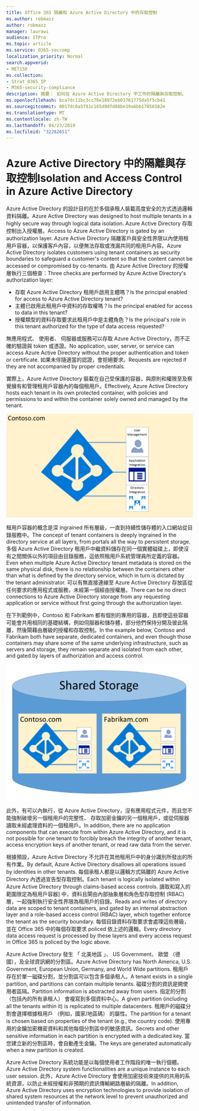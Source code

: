```yaml
---
title: Office 365 隔離和 Azure Active Directory 中的存取控制
ms.author: robmazz
author: robmazz
manager: laurawi
audience: ITPro
ms.topic: article
ms.service: O365-seccomp
localization_priority: Normal
search.appverid:
- MET150
ms.collection:
- Strat_O365_IP
- M365-security-compliance
description: 摘要： 如何在 Azure Active Directory 中工作的隔離與存取控制。
ms.openlocfilehash: bca7dc11bc3cc76e18972eb03761775da5f5cb41
ms.sourcegitcommit: 0017dc6a5f81c165d9dfd88be39a6bb17856582e
ms.translationtype: MT
ms.contentlocale: zh-TW
ms.lasthandoff: 04/23/2019
ms.locfileid: "32262651"
---
```

# <a name="isolation-and-access-control-in-azure-active-directory"></a><span data-ttu-id="57521-103">Azure Active Directory 中的隔離與存取控制</span><span class="sxs-lookup"><span data-stu-id="57521-103">Isolation and Access Control in Azure Active Directory</span></span>

<span data-ttu-id="57521-104">Azure Active Directory 的設計目的在於多個承租人裝載高度安全的方式透過邏輯資料隔離。</span><span class="sxs-lookup"><span data-stu-id="57521-104">Azure Active Directory was designed to host multiple tenants in a highly secure way through logical data isolation.</span></span> <span data-ttu-id="57521-105">Azure Active Directory 存取控制出入授權層。</span><span class="sxs-lookup"><span data-stu-id="57521-105">Access to Azure Active Directory is gated by an authorization layer.</span></span> <span data-ttu-id="57521-106">Azure Active Directory 隔離客戶與安全性界限以內使用租用戶容器，以保護客戶內容，以便無法存取或洩漏共同的租用戶內容。</span><span class="sxs-lookup"><span data-stu-id="57521-106">Azure Active Directory isolates customers using tenant containers as security boundaries to safeguard a customer's content so that the content cannot be accessed or compromised by co-tenants.</span></span> <span data-ttu-id="57521-107">由 Azure Active Directory 的授權層執行三個檢查：</span><span class="sxs-lookup"><span data-stu-id="57521-107">Three checks are performed by Azure Active Directory's authorization layer:</span></span>
- <span data-ttu-id="57521-108">存取 Azure Active Directory 租用戶啟用主體嗎？</span><span class="sxs-lookup"><span data-stu-id="57521-108">Is the principal enabled for access to Azure Active Directory tenant?</span></span>
- <span data-ttu-id="57521-109">主體已啟用此租用戶中資料的存取權嗎？</span><span class="sxs-lookup"><span data-stu-id="57521-109">Is the principal enabled for access to data in this tenant?</span></span>
- <span data-ttu-id="57521-110">授權類型的資料存取要求此租用戶中是主體角色？</span><span class="sxs-lookup"><span data-stu-id="57521-110">Is the principal's role in this tenant authorized for the type of data access requested?</span></span>

<span data-ttu-id="57521-111">無應用程式、 使用者、 伺服器或服務可以存取 Azure Active Directory，而不正確的驗證與 token 或憑證。</span><span class="sxs-lookup"><span data-stu-id="57521-111">No application, user, server, or service can access Azure Active Directory without the proper authentication and token or certificate.</span></span> <span data-ttu-id="57521-112">如果未伴隨適當的認證，會拒絕要求。</span><span class="sxs-lookup"><span data-stu-id="57521-112">Requests are rejected if they are not accompanied by proper credentials.</span></span>

<span data-ttu-id="57521-113">實際上，Azure Active Directory 裝載在自己受保護的容器，與原則和權限至及察覺擁有和管理租用戶容器內的每個租用戶。</span><span class="sxs-lookup"><span data-stu-id="57521-113">Effectively, Azure Active Directory hosts each tenant in its own protected container, with policies and permissions to and within the container solely owned and managed by the tenant.</span></span>
 
![Azure 容器](media/office-365-isolation-azure-container.png)

<span data-ttu-id="57521-115">租用戶容器的概念是深 ingrained 所有層級，一直到持續性儲存體的入口網站從目錄服務中。</span><span class="sxs-lookup"><span data-stu-id="57521-115">The concept of tenant containers is deeply ingrained in the directory service at all layers, from portals all the way to persistent storage.</span></span> <span data-ttu-id="57521-116">多個 Azure Active Directory 租用戶中繼資料儲存在同一個實體磁碟上，即使沒有之間關係以外的項目由目錄服務，這依照租用戶系統管理員所定義的容器。</span><span class="sxs-lookup"><span data-stu-id="57521-116">Even when multiple Azure Active Directory tenant metadata is stored on the same physical disk, there is no relationship between the containers other than what is defined by the directory service, which in turn is dictated by the tenant administrator.</span></span> <span data-ttu-id="57521-117">可以有無直接連線至 Azure Active Directory 存放區從任何要求的應用程式或服務，未經第一個經由授權層。</span><span class="sxs-lookup"><span data-stu-id="57521-117">There can be no direct connections to Azure Active Directory storage from any requesting application or service without first going through the authorization layer.</span></span>

<span data-ttu-id="57521-118">在下列範例中，Contoso 和 Fabrikam 都有個別的專用的容器，且即使這些容器可能會共用相同的基礎結構，例如伺服器和儲存體，部分他們保持分開及彼此隔離，然後閘藉由層級的授權和存取控制。</span><span class="sxs-lookup"><span data-stu-id="57521-118">In the example below, Contoso and Fabrikam both have separate, dedicated containers, and even though those containers may share some of the same underlying infrastructure, such as servers and storage, they remain separate and isolated from each other, and gated by layers of authorization and access control.</span></span>
 
![Azure 的專用的容器](media/office-365-isolation-azure-dedicated-containers.png)

<span data-ttu-id="57521-120">此外，有可以內執行，從 Azure Active Directory，沒有應用程式元件，而且您不能強制破壞另一個租用戶的完整性、 存取加密金鑰的另一個租用戶，或從伺服器讀取未經處理資料的一個租用戶。</span><span class="sxs-lookup"><span data-stu-id="57521-120">In addition, there are no application components that can execute from within Azure Active Directory, and it is not possible for one tenant to forcibly breach the integrity of another tenant, access encryption keys of another tenant, or read raw data from the server.</span></span>

<span data-ttu-id="57521-121">根據預設，Azure Active Directory 不允許在其他租用戶中的身分識別所發出的所有作業。</span><span class="sxs-lookup"><span data-stu-id="57521-121">By default, Azure Active Directory disallows all operations issued by identities in other tenants.</span></span> <span data-ttu-id="57521-122">每個承租人都是以邏輯方式隔離的 Azure Active Directory 內透過宣告型存取控制。</span><span class="sxs-lookup"><span data-stu-id="57521-122">Each tenant is logically isolated within Azure Active Directory through claims-based access controls.</span></span> <span data-ttu-id="57521-123">讀取和寫入的範圍限定為租用戶容器] 中，資料且閘由內部抽象層和角色型存取控制 (RBAC) 層，一起強制執行安全性界限為租用戶的目錄。</span><span class="sxs-lookup"><span data-stu-id="57521-123">Reads and writes of directory data are scoped to tenant containers, and gated by an internal abstraction layer and a role-based access control (RBAC) layer, which together enforce the tenant as the security boundary.</span></span> <span data-ttu-id="57521-124">每個目錄資料存取要求會處理這些層級，並在 Office 365 中的每個存取要求 policed 依上述的邏輯。</span><span class="sxs-lookup"><span data-stu-id="57521-124">Every directory data access request is processed by these layers and every access request in Office 365 is policed by the logic above.</span></span>

<span data-ttu-id="57521-125">Azure Active Directory 發生 「 北美地區 」、 US Government、 歐盟 （德國），及全球資訊網的分割區。</span><span class="sxs-lookup"><span data-stu-id="57521-125">Azure Active Directory has North America, U.S. Government, European Union, Germany, and World Wide partitions.</span></span> <span data-ttu-id="57521-126">租用戶存在於單一磁碟分割，並分割區可以包含多個承租人。</span><span class="sxs-lookup"><span data-stu-id="57521-126">A tenant exists in a single partition, and partitions can contain multiple tenants.</span></span> <span data-ttu-id="57521-127">磁碟分割的資訊是開使用者區隔。</span><span class="sxs-lookup"><span data-stu-id="57521-127">Partition information is abstracted away from users.</span></span> <span data-ttu-id="57521-128">指定的分割 （包括內的所有承租人） 會複寫到多個資料中心。</span><span class="sxs-lookup"><span data-stu-id="57521-128">A given partition (including all the tenants within it) is replicated to multiple datacenters.</span></span> <span data-ttu-id="57521-129">租用戶的磁碟分割會選擇根據租用戶 （例如，國家/地區碼） 的屬性。</span><span class="sxs-lookup"><span data-stu-id="57521-129">The partition for a tenant is chosen based on properties of the tenant (e.g., the country code).</span></span> <span data-ttu-id="57521-130">使用專用的金鑰加密機密資料和其他每個分割區中的敏感資訊。</span><span class="sxs-lookup"><span data-stu-id="57521-130">Secrets and other sensitive information in each partition is encrypted with a dedicated key.</span></span> <span data-ttu-id="57521-131">當您建立新的分割區時，會自動產生金鑰。</span><span class="sxs-lookup"><span data-stu-id="57521-131">The keys are generated automatically when a new partition is created.</span></span>

<span data-ttu-id="57521-132">Azure Active Directory 系統功能是以每個使用者工作階段的唯一執行個體。</span><span class="sxs-lookup"><span data-stu-id="57521-132">Azure Active Directory system functionalities are a unique instance to each user session.</span></span> <span data-ttu-id="57521-133">此外，Azure Active Directory 會使用加密技術來提供的共用的系統資源，以防止未經授權和非預期的資訊傳輸網路層級的隔離。</span><span class="sxs-lookup"><span data-stu-id="57521-133">In addition, Azure Active Directory uses encryption technologies to provide isolation of shared system resources at the network level to prevent unauthorized and unintended transfer of information.</span></span>
